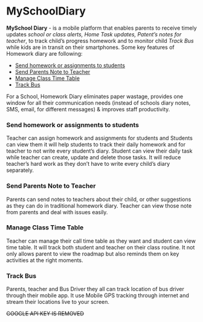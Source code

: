 # MySchoolDiary
**MySchool Diary** - is a mobile platform that enables parents to receive timely updates *school or class alerts, Home Task updates, Patent’s notes for teacher*, to track child’s progress homework and to monitor child *Track Bus* while kids are in transit on their smartphones. Some key features of Homework diary are following:
- [Send homework or assignments to students](#link1)
- [Send Parents Note to Teacher](#link1)
- [Manage Class Time Table](#link1)
- [Track Bus](#link1)

For a School, Homework Diary eliminates paper wastage, provides one window for all their communication needs (instead of schools diary notes, SMS, email, for different messages) & improves staff productivity.

### <a name="link1"></a>Send homework or assignments to students
Teacher can assign homework and assignments for students and Students can view them it will help students to track their daily homework and for teacher to not write every student’s diary. Student can view their daily task while teacher can create, update and delete those tasks. It will reduce teacher’s hard work as they don’t have to write every child’s diary separately.

### <a name="link2"></a>Send Parents Note to Teacher
Parents can send notes to teachers about their child, or other suggestions as they can do in traditional homework diary. Teacher can view those note from parents and deal with issues easily.

### <a name="link3"></a>Manage Class Time Table
Teacher can manage their call time table as they want and student can view time table. It will track both student and teacher on their class routine. It not only allows parent to view the roadmap but also reminds them on key activities at the right moments. 
### <a name="link4"></a>Track Bus
Parents, teacher and Bus Driver they all can track location of bus driver through their mobile app. It use Mobile GPS tracking through internet and stream their locations live to your screen.

~~GOOGLE API KEY IS REMOVED~~
